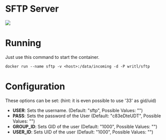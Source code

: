 SFTP Server
===========
[![](https://badge.imagelayers.io/writl/sftp:latest.svg)](https://imagelayers.io/?images=writl/sftp:latest 'Get your own badge on imagelayers.io')

# Running

Just use this command to start the container.

```docker run --name sftp -v <host>:/data/incoming -d -P writl/sftp```

# Configuration
These options can be set: (hint: it is even possible to use '33' as gid/uid)

- **USER**: Sets the username. (Default: "sftp", Possible Values: "<string>")
- **PASS**: Sets the password of the User (Default: "c83eDteUDT", Possible Values: "<string>")
- **GROUP_ID**: Sets GID of the user (Default: "1000", Possible Values: "<integer>")
- **USER_ID**: Sets UID of the user (Default: "1000", Possible Values: "<integer>")
